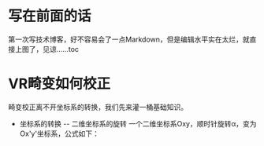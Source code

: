 # 写在前面的话
第一次写技术博客，好不容易会了一点Markdown，但是编辑水平实在太烂，就直接上图了，见谅……toc

# VR畸变如何校正
畸变校正离不开坐标系的转换，我们先来灌一桶基础知识。

- 坐标系的转换
-- 二维坐标系的旋转
一个二维坐标系Oxy，顺时针旋转α，变为Ox'y'坐标系，公式如下：
